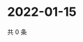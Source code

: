 # 2022-01-15

共 0 条

<!-- BEGIN WEIBO -->
<!-- 最后更新时间 Sat Jan 15 2022 23:15:02 GMT+0800 (China Standard Time) -->

<!-- END WEIBO -->
